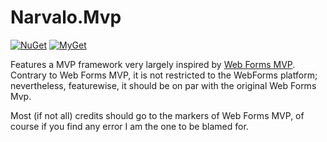 Narvalo.Mvp
===========

[![NuGet](https://img.shields.io/nuget/v/Narvalo.Mvp.svg)](https://www.nuget.org/packages/Narvalo.Mvp/)
[![MyGet](https://img.shields.io/myget/narvalo-edge/v/Narvalo.Mvp.svg)](https://www.myget.org/feed/narvalo-edge/package/nuget/Narvalo.Mvp)

Features a MVP framework very largely inspired by [Web Forms MVP](https://github.com/webformsmvp/webformsmvp).
Contrary to Web Forms MVP, it is not restricted to the WebForms platform;
nevertheless, featurewise, it should be on par with the original Web Forms Mvp.

Most (if not all) credits should go to the markers of Web Forms MVP,
of course if you find any error I am the one to be blamed for.
